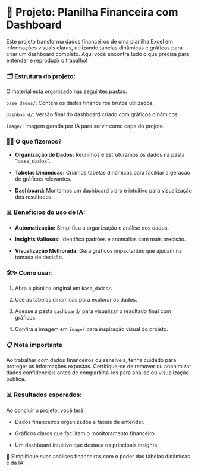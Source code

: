 # 🔧 Projeto: Planilha Financeira com Dashboard

Este projeto transforma dados financeiros de uma planilha Excel em informações visuais claras, utilizando tabelas dinâmicas e gráficos para criar um dashboard completo. Aqui você encontra tudo o que precisa para entender e reproduzir o trabalho!

### 🗂 Estrutura do projeto:

O material está organizado nas seguintes pastas:

`base_dados/`: Contém os dados financeiros brutos utilizados.

`dashboard/`: Versão final do dashboard criado com gráficos dinâmicos.

`image/`: Imagem gerada por IA para servir como capa do projeto.

### 🕵️‍♂️ O que fizemos?

- **Organização de Dados:** Reunimos e estruturamos os dados na pasta "base_dados".

- **Tabelas Dinâmicas:** Criamos tabelas dinâmicas para facilitar a geração de gráficos relevantes.

- **Dashboard:** Montamos um dashboard claro e intuitivo para visualização dos resultados.

### 📊 Benefícios do uso de IA:

- **Automatização:** Simplifica a organização e análise dos dados.

- **Insights Valiosos:** Identifica padrões e anomalias com mais precisão.

- **Visualização Melhorada:** Gera gráficos impactantes que ajudam na tomada de decisão.

### 🛠✨ Como usar:

1. Abra a planilha original em `base_dados/`.

2. Use as tabelas dinâmicas para explorar os dados.

3. Acesse a pasta `dashboard/` para visualizar o resultado final com gráficos.

4. Confira a imagem em `image/` para inspiração visual do projeto.

### 📋 Nota importante

Ao trabalhar com dados financeiros ou sensíveis, tenha cuidado para proteger as informações expostas. Certifique-se de remover ou anonimizar dados confidenciais antes de compartilhá-los para análise ou visualização pública.

### 📊 Resultados esperados:

Ao concluir o projeto, você terá:

- Dados financeiros organizados e fáceis de entender.

- Gráficos claros que facilitam o monitoramento financeiro.

- Um dashboard intuitivo que destaca os principais insights.

🚀 Simplifique suas análises financeiras com o poder das tabelas dinâmicas e da IA!
